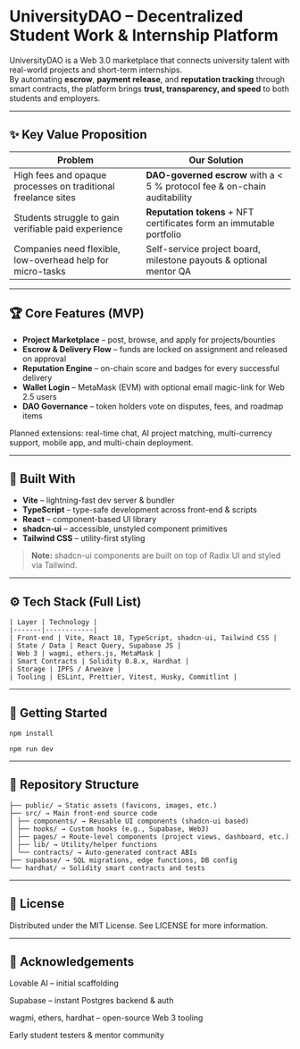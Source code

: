 # UniversityDAO – Decentralized Student Work & Internship Platform

UniversityDAO is a Web 3.0 marketplace that connects university talent with real-world projects and short-term internships.  
By automating **escrow**, **payment release**, and **reputation tracking** through smart contracts, the platform brings **trust, transparency, and speed** to both students and employers.

---

## ✨ Key Value Proposition
| Problem | Our Solution |
|---------|--------------|
| High fees and opaque processes on traditional freelance sites | **DAO-governed escrow** with a < 5 % protocol fee & on-chain auditability |
| Students struggle to gain verifiable paid experience | **Reputation tokens** + NFT certificates form an immutable portfolio |
| Companies need flexible, low-overhead help for micro-tasks | Self-service project board, milestone payouts & optional mentor QA |

---

## 🏆 Core Features (MVP)
- **Project Marketplace** – post, browse, and apply for projects/bounties  
- **Escrow & Delivery Flow** – funds are locked on assignment and released on approval  
- **Reputation Engine** – on-chain score and badges for every successful delivery  
- **Wallet Login** – MetaMask (EVM) with optional email magic-link for Web 2.5 users  
- **DAO Governance** – token holders vote on disputes, fees, and roadmap items  

Planned extensions: real-time chat, AI project matching, multi-currency support, mobile app, and multi-chain deployment.

---

## 🧰 Built With
- **Vite** – lightning-fast dev server & bundler  
- **TypeScript** – type-safe development across front-end & scripts  
- **React** – component-based UI library  
- **shadcn-ui** – accessible, unstyled component primitives  
- **Tailwind CSS** – utility-first styling  

> **Note:** shadcn-ui components are built on top of Radix UI and styled via Tailwind.

---

## ⚙️ Tech Stack (Full List)
```
| Layer | Technology |
|-------|------------|
| Front-end | Vite, React 18, TypeScript, shadcn-ui, Tailwind CSS |
| State / Data | React Query, Supabase JS |
| Web 3 | wagmi, ethers.js, MetaMask |
| Smart Contracts | Solidity 0.8.x, Hardhat |
| Storage | IPFS / Arweave |
| Tooling | ESLint, Prettier, Vitest, Husky, Commitlint |
```
---

## 🚀 Getting Started
```
npm install

npm run dev
```
---

## 📂 Repository Structure

```student-dao-connect/
├── public/ → Static assets (favicons, images, etc.)
├── src/ → Main front-end source code
│ ├── components/ → Reusable UI components (shadcn-ui based)
│ ├── hooks/ → Custom hooks (e.g., Supabase, Web3)
│ ├── pages/ → Route-level components (project views, dashboard, etc.)
│ ├── lib/ → Utility/helper functions
│ └── contracts/ → Auto-generated contract ABIs
├── supabase/ → SQL migrations, edge functions, DB config
└── hardhat/ → Solidity smart contracts and tests
```
---


## 📜 License
Distributed under the MIT License. See LICENSE for more information.

---

## 🙏 Acknowledgements
Lovable AI – initial scaffolding

Supabase – instant Postgres backend & auth

wagmi, ethers, hardhat – open-source Web 3 tooling

Early student testers & mentor community
